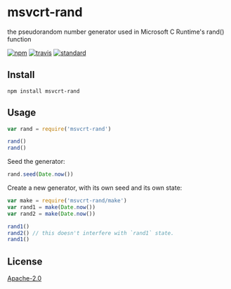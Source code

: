 # msvcrt-rand

the pseudorandom number generator used in Microsoft C Runtime's rand() function

[![npm][npm-image]][npm-url]
[![travis][travis-image]][travis-url]
[![standard][standard-image]][standard-url]

[npm-image]: https://img.shields.io/npm/v/msvcrt-rand.svg?style=flat-square
[npm-url]: https://www.npmjs.com/package/msvcrt-rand
[travis-image]: https://img.shields.io/travis/goto-bus-stop/msvcrt-rand.svg?style=flat-square
[travis-url]: https://travis-ci.org/goto-bus-stop/msvcrt-rand
[standard-image]: https://img.shields.io/badge/code%20style-standard-brightgreen.svg?style=flat-square
[standard-url]: http://npm.im/standard

## Install

```
npm install msvcrt-rand
```

## Usage

```js
var rand = require('msvcrt-rand')

rand()
rand()
```

Seed the generator:

```js
rand.seed(Date.now())
```

Create a new generator, with its own seed and its own state:

```js
var make = require('msvcrt-rand/make')
var rand1 = make(Date.now())
var rand2 = make(Date.now())

rand1()
rand2() // this doesn't interfere with `rand1` state.
rand1()
```

## License

[Apache-2.0](LICENSE.md)
